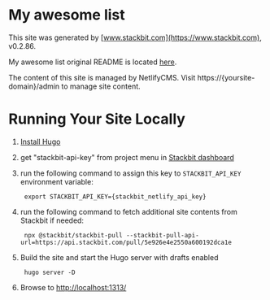 # My awesome list

This site was generated by [www.stackbit.com](https://www.stackbit.com), v0.2.86.

My awesome list original README is located [here](./README.theme.md).

The content of this site is managed by NetlifyCMS. Visit https://{yoursite-domain}/admin to manage site content.

# Running Your Site Locally

1. [Install Hugo](https://gohugo.io/getting-started/quick-start/#step-1-install-hugo)

1. get "stackbit-api-key" from project menu in [Stackbit dashboard](https://app.stackbit.com/dashboard)

1. run the following command to assign this key to `STACKBIT_API_KEY` environment variable:

        export STACKBIT_API_KEY={stackbit_netlify_api_key}

1. run the following command to fetch additional site contents from Stackbit if needed:

        npx @stackbit/stackbit-pull --stackbit-pull-api-url=https://api.stackbit.com/pull/5e926e4e2550a600192dca1e

1. Build the site and start the Hugo server with drafts enabled

        hugo server -D

1. Browse to [http://localhost:1313/](http://localhost:1313/)
